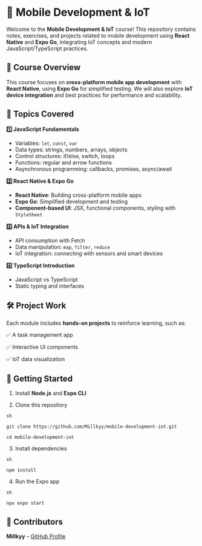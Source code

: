 # 📱 Mobile Development & IoT

Welcome to the **Mobile Development & IoT** course! This repository contains notes, exercises, and projects related to mobile development using **React Native** and **Expo Go**, integrating IoT concepts and modern JavaScript/TypeScript practices.

## 🚀 Course Overview
This course focuses on **cross-platform mobile app development** with **React Native**, using **Expo Go** for simplified testing. We will also explore **IoT device integration** and best practices for performance and scalability.

## 📌 Topics Covered
**1️⃣ JavaScript Fundamentals**
* Variables: `let`, `const`, `var`
* Data types: strings, numbers, arrays, objects
* Control structures: if/else, switch, loops
* Functions: regular and arrow functions
* Asynchronous programming: callbacks, promises, async/await
  
**2️⃣ React Native & Expo Go**
* **React Native**: Building cross-platform mobile apps
* **Expo Go**: Simplified development and testing
* **Component-based UI**: JSX, functional components, styling with `StyleSheet`
  
**3️⃣ APIs & IoT Integration**
* API consumption with Fetch
* Data manipulation: `map`, `filter`, `reduce`
* IoT integration: connecting with sensors and smart devices
  
**4️⃣ TypeScript Introduction**
* JavaScript vs TypeScript
* Static typing and interfaces
  
## 🛠️ Project Work
Each module includes **hands-on projects** to reinforce learning, such as:

✅ A task management app

✅ Interactive UI components

✅ IoT data visualization

## 📌 Getting Started
1. Install **Node.js** and **Expo CLI**
   
2. Clone this repository
   
```
sh

git clone https://github.com/Millkyy/mobile-development-iot.git

cd mobile-development-iot
```

3. Install dependencies

```
sh

npm install
```

4. Run the Expo app
```
sh

npx expo start
```

## 🔗 Contributors

  **Millkyy** – [GitHub Profile](https://github.com/Millkyy)
